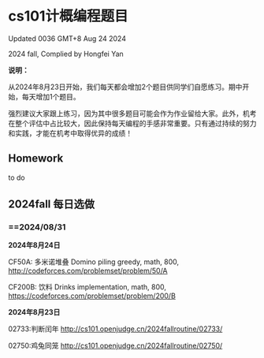 # cs101计概编程题目

Updated 0036 GMT+8 Aug 24 2024

2024 fall, Complied by Hongfei Yan



**说明：**

从2024年8月23日开始，我们每天都会增加2个题目供同学们自愿练习。期中开始，每天增加1个题目。

强烈建议大家跟上练习，因为其中很多题目可能会作为作业留给大家。此外，机考在整个评估中占比较大，因此保持每天编程的手感非常重要。只有通过持续的努力和实践，才能在机考中取得优异的成绩！



## Homework

to do



## 2024fall 每日选做

### ==2024/08/31

**2024年8月24日**

CF50A: 多米诺堆叠 Domino piling
greedy, math, 800, http://codeforces.com/problemset/problem/50/A

CF200B: 饮料 Drinks
implementation, math, 800, https://codeforces.com/problemset/problem/200/B



**2024年8月23日**

02733:判断闰年
http://cs101.openjudge.cn/2024fallroutine/02733/

02750:鸡兔同笼
http://cs101.openjudge.cn/2024fallroutine/02750/
